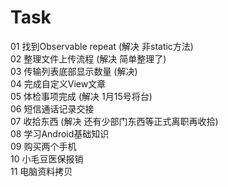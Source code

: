 # Task
01 找到Observable repeat (解决 非static方法)<br>
02 整理文件上传流程 (解决 简单整理了)<br>
03 传输列表底部显示数量 (解决)<br>
04 完成自定义View文章 <br>
05 体检事项完成 (解决 1月15号将台)<br>
06 短信通话记录交接 <br>
07 收拾东西 (解决 还有少部门东西等正式离职再收拾)<br>
08 学习Android基础知识 <br>
09 购买两个手机 <br>
10 小毛豆医保报销 <br>
11 电脑资料拷贝 <br>
